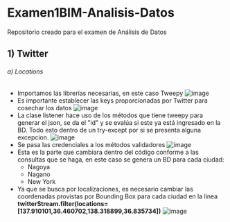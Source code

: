 # Examen1BIM-Analisis-Datos
Repositorio creado para el examen de Análisis de Datos

## 1) Twitter
  ###### a) Locations
  - Importamos las librerías necesarias, en este caso Tweepy
  ![image](https://user-images.githubusercontent.com/58191417/127720919-659b02ab-6aa7-4a75-8ff1-08ae1cf24f10.png)
  - Es importante establecer las keys proporcionadas por Twitter para cosechar los datos
  ![image](https://user-images.githubusercontent.com/58191417/127720735-95a6da2a-9ad8-4329-b206-f40f0453685f.png)
  - La clase listener hace uso de los métodos que tiene tweepy para generar el json, se da el "id" y se evalúa si este ya está ingresado en la BD. Todo esto dentro de un try-except por si se presenta alguna excepcion.
  ![image](https://user-images.githubusercontent.com/58191417/127720950-8364c177-cc51-476b-843a-540ca2333f0f.png)
  - Se pasa las credenciales a los métodos validadores
  ![image](https://user-images.githubusercontent.com/58191417/127721044-122bae3a-879e-4fcd-b356-5422baa332a6.png)
  - Esta es la parte que cambiara dentro del código conforme a las consultas que se haga, en este caso se genera un BD para cada ciudad:
    - Nagoya
    - Nagano
    - New York
  - Ya que se busca por localizaciones, es necesario cambiar las coordenadas provistas por Bounding Box para cada ciudad en la línea **twitterStream.filter(locations=[137.910101,36.460702,138.318899,36.835734])** 
  ![image](https://user-images.githubusercontent.com/58191417/127721086-fa8a2037-8951-476b-bd42-9c7956b5e4f4.png)
  
